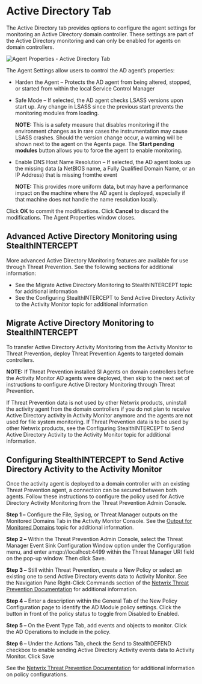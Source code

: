 # Active Directory Tab

The Active Directory tab provides options to configure the agent settings for monitoring an Active
Directory domain controller. These settings are part of the Active Directory monitoring and can only
be enabled for agents on domain controllers.

![Agent Properties - Active Directory Tab](/img/product_docs/activitymonitor/activitymonitor/admin/agents/properties/mainimage.webp)

The Agent Settings allow users to control the AD agent’s properties:

- Harden the Agent – Protects the AD agent from being altered, stopped, or started from within the
  local Service Control Manager
- Safe Mode – If selected, the AD agent checks LSASS versions upon start up. Any change in LSASS
  since the previous start prevents the monitoring modules from loading.

  **NOTE:** This is a safety measure that disables monitoring if the environment changes as in
  rare cases the instrumentation may cause LSASS crashes. Should the version change occur, a
  warning will be shown next to the agent on the Agents page. The **Start pending modules** button
  allows you to force the agent to enable monitoring.

- Enable DNS Host Name Resolution – If selected, the AD agent looks up the missing data (a NetBIOS
  name, a Fully Qualified Domain Name, or an IP Address) that is missing fromthe event

  **NOTE:** This provides more uniform data, but may have a performance impact on the machine
  where the AD agent is deployed, especially if that machine does not handle the name resolution
  locally.

Click **OK** to commit the modifications. Click **Cancel** to discard the modifications. The Agent
Properties window closes.

## Advanced Active Directory Monitoring using StealthINTERCEPT

More advanced Active Directory Monitoring features are available for use through Threat Prevention.
See the following sections for additional information:

- See the Migrate Active Directory Monitoring to StealthINTERCEPT topic for additional information
- See the Configuring StealthINTERCEPT to Send Active Directory Activity to the Activity Monitor
  topic for additional information

## Migrate Active Directory Monitoring to StealthINTERCEPT

To transfer Active Directory Activity Monitoring from the Activity Monitor to Threat Prevention,
deploy Threat Prevention Agents to targeted domain controllers.

**NOTE:** If Threat Prevention installed SI Agents on domain controllers before the Activity Monitor
AD agents were deployed, then skip to the next set of instructions to configure Active Directory
Monitoring through Threat Prevention.

If Threat Prevention data is not used by other Netwrix products, uninstall the activity agent from
the domain controllers if you do not plan to receive Active Directory activity in Activity Monitor
anymore and the agents are not used for file system monitoring. If Threat Prevention data is to be
used by other Netwrix products, see the Configuring StealthINTERCEPT to Send Active Directory
Activity to the Activity Monitor topic for additional information.

## Configuring StealthINTERCEPT to Send Active Directory Activity to the Activity Monitor

Once the activity agent is deployed to a domain controller with an existing Threat Prevention agent,
a connection can be secured between both agents. Follow these instructions to configure the policy
used for Active Directory Activity Monitoring from the Threat Prevention Admin Console.

**Step 1 –** Configure the File, Syslog, or Threat Manager outputs on the Monitored Domains Tab in
the Activity Monitor Console. See the
[Output for Monitored Domains](/docs/activitymonitor/8.0/activitymonitor/admin/monitoreddomains/output.md) topic for additional information.

**Step 2 –** Within the Threat Prevention Admin Console, select the Threat Manager Event Sink
Configuration Window option under the Configuration menu, and enter amqp://localhost:4499 within the
Threat Manager URI field on the pop-up window. Then click Save.

**Step 3 –** Still within Threat Prevention, create a New Policy or select an existing one to send
Active Directory events data to Activity Monitor. See the Navigation Pane Right-Click Commands
section of the
[Netwrix Threat Prevention Documentation](https://helpcenter.netwrix.com/category/threatprevention)
for additional information.

**Step 4 –** Enter a description within the General Tab of the New Policy Configuration page to
identify the AD Module policy settings. Click the button in front of the policy status to toggle
from Disabled to Enabled.

**Step 5 –** On the Event Type Tab, add events and objects to monitor. Click the AD Operations to
include in the policy.

**Step 6 –** Under the Actions Tab, check the Send to StealthDEFEND checkbox to enable sending
Active Directory Activity events data to Activity Monitor. Click Save

See the
[Netwrix Threat Prevention Documentation](https://helpcenter.netwrix.com/category/threatprevention)
for additional information on policy configurations.
